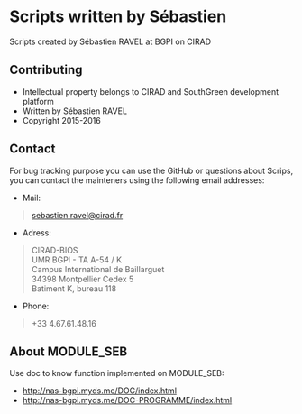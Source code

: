 Scripts written by Sébastien
===========

Scripts created by Sébastien RAVEL at BGPI on CIRAD

##  Contributing

* Intellectual property belongs to CIRAD and SouthGreen development platform
* Written by Sébastien RAVEL
* Copyright 2015-2016

## Contact

For bug tracking purpose you can use the GitHub or questions about Scrips, you can contact the mainteners using the following email addresses:

* Mail:
> sebastien.ravel@cirad.fr

* Adress:
> CIRAD-BIOS<br/>
> UMR BGPI - TA A-54 / K<br/>
> Campus International de Baillarguet<br/>
> 34398 Montpellier Cedex 5<br/>
> Batiment K, bureau 118

* Phone:
> +33 4.67.61.48.16

## About MODULE_SEB

Use doc to know function implemented on MODULE_SEB:

* http://nas-bgpi.myds.me/DOC/index.html
* http://nas-bgpi.myds.me/DOC-PROGRAMME/index.html
